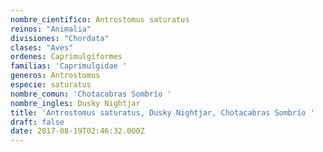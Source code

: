 ```yaml
---
nombre_cientifico: Antrostomus saturatus
reinos: "Animalia"
divisiones: "Chordata"
clases: "Aves"
ordenes: Caprimulgiformes
familias: 'Caprimulgidae '
generos: Antrostomus
especie: saturatus
nombre_comun: 'Chotacabras Sombrío '
nombre_ingles: Dusky Nightjar
title: 'Antrostomus saturatus, Dusky Nightjar, Chotacabras Sombrío '
draft: false
date: 2017-08-19T02:46:32.000Z
---
```


